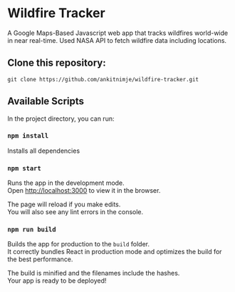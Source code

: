 # Wildfire Tracker
A Google Maps-Based Javascript web app that tracks wildfires world-wide in near real-time.
Used NASA API to fetch wildfire data including locations.

## Clone this repository:

```
git clone https://github.com/ankitnimje/wildfire-tracker.git
```

## Available Scripts

In the project directory, you can run:

### `npm install`
Installs all dependencies

### `npm start`

Runs the app in the development mode.\
Open [http://localhost:3000](http://localhost:3000) to view it in the browser.

The page will reload if you make edits.\
You will also see any lint errors in the console.


### `npm run build`

Builds the app for production to the `build` folder.\
It correctly bundles React in production mode and optimizes the build for the best performance.

The build is minified and the filenames include the hashes.\
Your app is ready to be deployed!

